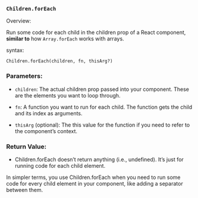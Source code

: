 ### `Children.forEach`
Overview:

Run some code for each child in the children prop of a React component, 
**similar to** how `Array.forEach` works with arrays.

syntax:

`Children.forEach(children, fn, thisArg?)`

### Parameters:
* `children`: The actual children prop passed into your component. These are the elements you want to loop through.

* `fn`: A function you want to run for each child. The function gets the child 
and its index as arguments.

* `thisArg` (optional): The this value for the function if you need to refer to 
the component’s context.

### Return Value:
* Children.forEach doesn’t return anything (i.e., undefined). It’s just for 
running code for each child element.

In simpler terms, you use Children.forEach when you need to run some code for every child element in your component, like adding a separator between them.